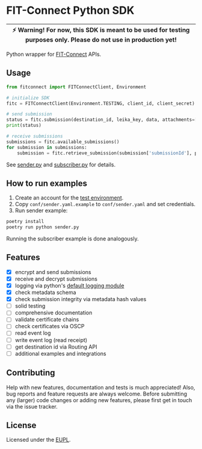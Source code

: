 # FIT-Connect Python SDK

| :zap: Warning! For now, this SDK is meant to be used for testing purposes only. Please do not use in production yet! |
|----------------------------------------------------------------------------------------------------------------------|

Python wrapper for [FIT-Connect](https://docs.fitko.de/fit-connect/) APIs.

## Usage
```python
from fitconnect import FITConnectClient, Environment

# initialize SDK
fitc = FITConnectClient(Environment.TESTING, client_id, client_secret)

# send submission
status = fitc.submission(destination_id, leika_key, data, attachments=[])
print(status)

# receive submissions
submissions = fitc.available_submissions()
for submission in submissions:
    submission = fitc.retrieve_submission(submission['submissionId'], private_key_decryption)
```

See [sender.py](./sender.py) and [subscriber.py](./subscriber.py) for details.

## How to run examples
1. Create an account for the [test environment](https://docs.fitko.de/fit-connect/docs/getting-started/account).
2. Copy `conf/sender.yaml.example` to `conf/sender.yaml` and set credentials.
3. Run sender example:

```bash
poetry install
poetry run python sender.py
```

Running the subscriber example is done analogously.

## Features
- [x] encrypt and send submissions
- [x] receive and decrypt submissions
- [x] logging via python's [default logging module](https://docs.python.org/3/library/logging.html)
- [x] check metadata schema
- [x] check submission integrity via metadata hash values
- [ ] solid testing
- [ ] comprehensive documentation
- [ ] validate certificate chains
- [ ] check certificates via OSCP
- [ ] read event log
- [ ] write event log (read receipt)
- [ ] get destination id via Routing API
- [ ] additional examples and integrations

## Contributing
Help with new features, documentation and tests is much appreciated!
Also, bug reports and feature requests are always welcome.
Before submitting any (larger) code changes or adding new features, please first get in touch via the issue tracker.

## License
Licensed under the [EUPL](./LICENSE.txt).
